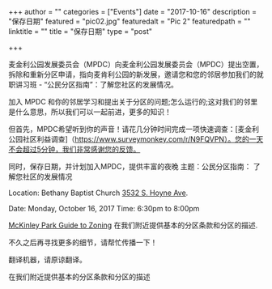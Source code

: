 +++
author = ""
categories = ["Events"]
date = "2017-10-16"
description = "保存日期"
featured = "pic02.jpg"
featuredalt = "Pic 2"
featuredpath = ""
linktitle = ""
title = "保存日期"
type = "post"

+++

麦金利公园发展委员会（MPDC）向麦金利公园发展委员会（MPDC）提出空置，拆除和重新分区申请，指向麦肯利公园的新发展，邀请您和您的邻居参加我们的就职讲习班 - “公民分区指南”：了解您社区的发展情况。 

加入 MPDC 和你的邻居学习和提出关于分区的问题;怎么运行的;这对我们的邻里是什么意思，所以我们可以一起前进，更多的知识！
 
但首先，MPDC希望听到你的声音！请花几分钟时间完成一项快速调查：[麦金利公园社区利益调查]（https://www.surveymonkey.com/r/N9FQVPN）。您的一天不会超过5分钟，我们非常感谢您的反馈。 
 
同时，保存日期，并计划加入MPDC，提供丰富的夜晚
主题：公民分区指南：
                        了解您社区的发展情况

Location:         Bethany Baptist Church
                        [3532 S. Hoyne Ave](https://goo.gl/maps/8zXUmT1wRgE2).
 
Date:                Monday, October 16, 2017
Time:               6:30pm to 8:00pm
 
[McKinley Park Guide to Zoning](https://drive.google.com/file/d/0B0znleYpwmY2Y09mTks2RHRfNFk/view?usp=sharing) 在我们附近提供基本的分区条款和分区的描述.


不久之后再寻找更多的细节，请帮忙传播一下！

翻译机器，请原谅翻译。





在我们附近提供基本的分区条款和分区的描述
